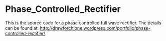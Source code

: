Phase_Controlled_Rectifier
==========================

This is the source code for a phase controlled full wave rectifier. The details can be found at:
http://drewforchione.wordpress.com/portfolio/phase-controlled-rectifier/
